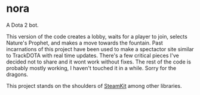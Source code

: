 # nora

A Dota 2 bot.

This version of the code creates a lobby, waits for a player to join, selects Nature's Prophet, and
makes a move towards the fountain. Past incarnations of this project have been used to make a
spectactor site similar to TrackDOTA with real time updates. There's a few critical pieces I've
decided not to share and it wont work without fixes. The rest of the code is probably mostly
working, I haven't touched it in a while. Sorry for the dragons.

This project stands on the shoulders of [SteamKit](https://github.com/SteamRE/SteamKit) among other
libraries.
